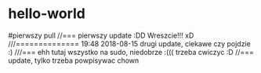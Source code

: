 # hello-world
#pierwszy pull
//===
pierwszy update :DD Wreszcie!!! xD
///==============
19:48 2018-08-15 drugi update, ciekawe czy pojdzie :)
///===
ehh tutaj wszystko na sudo, niedobrze :(((
trzeba cwiczyc :D
//===
update, tylko trzeba powpisywac chown
